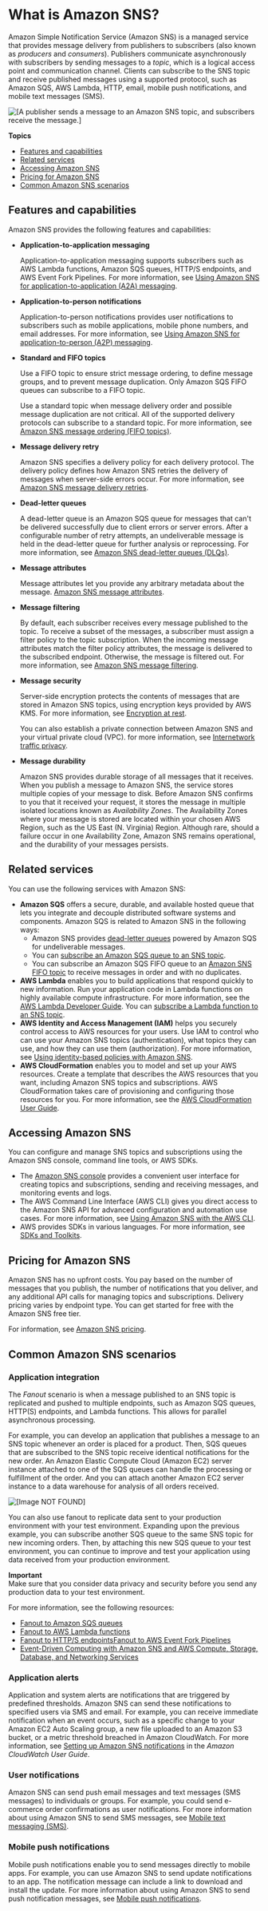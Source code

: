# What is Amazon SNS?<a name="welcome"></a>

Amazon Simple Notification Service \(Amazon SNS\) is a managed service that provides message delivery from publishers to subscribers \(also known as *producers* and *consumers*\)\. Publishers communicate asynchronously with subscribers by sending messages to a *topic*, which is a logical access point and communication channel\. Clients can subscribe to the SNS topic and receive published messages using a supported protocol, such as Amazon SQS, AWS Lambda, HTTP, email, mobile push notifications, and mobile text messages \(SMS\)\.

![\[A publisher sends a message to an Amazon SNS topic, and subscribers receive the message.\]](http://docs.aws.amazon.com/sns/latest/dg/images/sns-overview-1.png)

**Topics**
+ [Features and capabilities](#welcome-features)
+ [Related services](#welcome-related)
+ [Accessing Amazon SNS](#welcome-accessing)
+ [Pricing for Amazon SNS](#welcome-pricing)
+ [Common Amazon SNS scenarios](#sns-common-scenarios)

## Features and capabilities<a name="welcome-features"></a>

Amazon SNS provides the following features and capabilities:
+ **Application\-to\-application messaging** 

  Application\-to\-application messaging supports subscribers such as AWS Lambda functions, Amazon SQS queues, HTTP/S endpoints, and AWS Event Fork Pipelines\. For more information, see [Using Amazon SNS for application\-to\-application \(A2A\) messaging](sns-system-to-system-messaging.md)\. 
+ **Application\-to\-person notifications** 

  Application\-to\-person notifications provides user notifications to subscribers such as mobile applications, mobile phone numbers, and email addresses\. For more information, see [Using Amazon SNS for application\-to\-person \(A2P\) messaging](sns-user-notifications.md)\. 
+ **Standard and FIFO topics** 

  Use a FIFO topic to ensure strict message ordering, to define message groups, and to prevent message duplication\. Only Amazon SQS FIFO queues can subscribe to a FIFO topic\.

  Use a standard topic when message delivery order and possible message duplication are not critical\. All of the supported delivery protocols can subscribe to a standard topic\. For more information, see [Amazon SNS message ordering \(FIFO topics\)](sns-fifo-topics.md)\. 
+ **Message delivery retry** 

  Amazon SNS specifies a delivery policy for each delivery protocol\. The delivery policy defines how Amazon SNS retries the delivery of messages when server\-side errors occur\. For more information, see [Amazon SNS message delivery retries](sns-message-delivery-retries.md)\.
+ **Dead\-letter queues** 

  A dead\-letter queue is an Amazon SQS queue for messages that can't be delivered successfully due to client errors or server errors\. After a configurable number of retry attempts, an undeliverable message is held in the dead\-letter queue for further analysis or reprocessing\. For more information, see [Amazon SNS dead\-letter queues \(DLQs\)](sns-dead-letter-queues.md)\. 
+ **Message attributes** 

  Message attributes let you provide any arbitrary metadata about the message\. [Amazon SNS message attributes](sns-message-attributes.md)\. 
+ **Message filtering** 

  By default, each subscriber receives every message published to the topic\. To receive a subset of the messages, a subscriber must assign a filter policy to the topic subscription\. When the incoming message attributes match the filter policy attributes, the message is delivered to the subscribed endpoint\. Otherwise, the message is filtered out\. For more information, see [Amazon SNS message filtering](sns-message-filtering.md)\. 
+ **Message security** 

  Server\-side encryption protects the contents of messages that are stored in Amazon SNS topics, using encryption keys provided by AWS KMS\. For more information, see [Encryption at rest](sns-server-side-encryption.md)\.

  You can also establish a private connection between Amazon SNS and your virtual private cloud \(VPC\)\. for more information, see [Internetwork traffic privacy](sns-internetwork-traffic-privacy.md)\.
+ **Message durability** 

  Amazon SNS provides durable storage of all messages that it receives\. When you publish a message to Amazon SNS, the service stores multiple copies of your message to disk\. Before Amazon SNS confirms to you that it received your request, it stores the message in multiple isolated locations known as *Availability Zones*\. The Availability Zones where your message is stored are located within your chosen AWS Region, such as the US East \(N\. Virginia\) Region\. Although rare, should a failure occur in one Availability Zone, Amazon SNS remains operational, and the durability of your messages persists\. 

## Related services<a name="welcome-related"></a>

You can use the following services with Amazon SNS:
+ **Amazon SQS** offers a secure, durable, and available hosted queue that lets you integrate and decouple distributed software systems and components\. Amazon SQS is related to Amazon SNS in the following ways:
  + Amazon SNS provides [dead\-letter queues](sns-dead-letter-queues.md) powered by Amazon SQS for undeliverable messages\.
  + You can [subscribe an Amazon SQS queue to an SNS topic](sns-sqs-as-subscriber.md)\.
  + You can subscribe an Amazon SQS FIFO queue to an [Amazon SNS FIFO topic](sns-fifo-topics.md) to receive messages in order and with no duplicates\.
+ **AWS Lambda** enables you to build applications that respond quickly to new information\. Run your application code in Lambda functions on highly available compute infrastructure\. For more information, see the [AWS Lambda Developer Guide](https://docs.aws.amazon.com/lambda/latest/dg/)\. You can [subscribe a Lambda function to an SNS topic](sns-lambda-as-subscriber.md)\.
+ **AWS Identity and Access Management \(IAM\)** helps you securely control access to AWS resources for your users\. Use IAM to control who can use your Amazon SNS topics \(authentication\), what topics they can use, and how they can use them \(authorization\)\. For more information, see [Using identity\-based policies with Amazon SNS](sns-using-identity-based-policies.md)\.
+ **AWS CloudFormation** enables you to model and set up your AWS resources\. Create a template that describes the AWS resources that you want, including Amazon SNS topics and subscriptions\. AWS CloudFormation takes care of provisioning and configuring those resources for you\. For more information, see the [AWS CloudFormation User Guide](https://docs.aws.amazon.com/AWSCloudFormation/latest/UserGuide/)\.

## Accessing Amazon SNS<a name="welcome-accessing"></a>

You can configure and manage SNS topics and subscriptions using the Amazon SNS console, command line tools, or AWS SDKs\.
+ The [Amazon SNS console](https://console.aws.amazon.com/sns/v3/home) provides a convenient user interface for creating topics and subscriptions, sending and receiving messages, and monitoring events and logs\.
+ The AWS Command Line Interface \(AWS CLI\) gives you direct access to the Amazon SNS API for advanced configuration and automation use cases\. For more information, see [Using Amazon SNS with the AWS CLI](https://docs.aws.amazon.com/cli/latest/userguide/cli-services-sns.html)\.
+ AWS provides SDKs in various languages\. For more information, see [SDKs and Toolkits](https://aws.amazon.com/getting-started/tools-sdks/)\.

## Pricing for Amazon SNS<a name="welcome-pricing"></a>

Amazon SNS has no upfront costs\. You pay based on the number of messages that you publish, the number of notifications that you deliver, and any additional API calls for managing topics and subscriptions\. Delivery pricing varies by endpoint type\. You can get started for free with the Amazon SNS free tier\.

For information, see [Amazon SNS pricing](https://aws.amazon.com/sns/pricing/)\.

## Common Amazon SNS scenarios<a name="sns-common-scenarios"></a>

### Application integration<a name="SNSFanoutScenario"></a>

The *Fanout* scenario is when a message published to an SNS topic is replicated and pushed to multiple endpoints, such as Amazon SQS queues, HTTP\(S\) endpoints, and Lambda functions\. This allows for parallel asynchronous processing\.

For example, you can develop an application that publishes a message to an SNS topic whenever an order is placed for a product\. Then, SQS queues that are subscribed to the SNS topic receive identical notifications for the new order\. An Amazon Elastic Compute Cloud \(Amazon EC2\) server instance attached to one of the SQS queues can handle the processing or fulfillment of the order\. And you can attach another Amazon EC2 server instance to a data warehouse for analysis of all orders received\.

![\[Image NOT FOUND\]](http://docs.aws.amazon.com/sns/latest/dg/images/sns-fanout.png)

You can also use fanout to replicate data sent to your production environment with your test environment\. Expanding upon the previous example, you can subscribe another SQS queue to the same SNS topic for new incoming orders\. Then, by attaching this new SQS queue to your test environment, you can continue to improve and test your application using data received from your production environment\.

**Important**  
Make sure that you consider data privacy and security before you send any production data to your test environment\.

For more information, see the following resources:
+ [Fanout to Amazon SQS queues](sns-sqs-as-subscriber.md)
+ [Fanout to AWS Lambda functions](sns-lambda-as-subscriber.md)
+ [Fanout to HTTP/S endpointsFanout to AWS Event Fork Pipelines](sns-http-https-endpoint-as-subscriber.md)
+ [ Event\-Driven Computing with Amazon SNS and AWS Compute, Storage, Database, and Networking Services](https://aws.amazon.com/blogs/compute/event-driven-computing-with-amazon-sns-compute-storage-database-and-networking-services/) 

### Application alerts<a name="SNSAlertsScenario"></a>

Application and system alerts are notifications that are triggered by predefined thresholds\. Amazon SNS can send these notifications to specified users via SMS and email\. For example, you can receive immediate notification when an event occurs, such as a specific change to your Amazon EC2 Auto Scaling group, a new file uploaded to an Amazon S3 bucket, or a metric threshold breached in Amazon CloudWatch\. For more information, see [Setting up Amazon SNS notifications](https://docs.aws.amazon.com/AmazonCloudWatch/latest/monitoring/US_SetupSNS.html) in the *Amazon CloudWatch User Guide*\.

### User notifications<a name="SNSPushMessaging"></a>

Amazon SNS can send push email messages and text messages \(SMS messages\) to individuals or groups\. For example, you could send e\-commerce order confirmations as user notifications\. For more information about using Amazon SNS to send SMS messages, see [Mobile text messaging \(SMS\)](sns-mobile-phone-number-as-subscriber.md)\.

### Mobile push notifications<a name="SNSMobilePushScenario"></a>

Mobile push notifications enable you to send messages directly to mobile apps\. For example, you can use Amazon SNS to send update notifications to an app\. The notification message can include a link to download and install the update\. For more information about using Amazon SNS to send push notification messages, see [Mobile push notifications](sns-mobile-application-as-subscriber.md)\.
